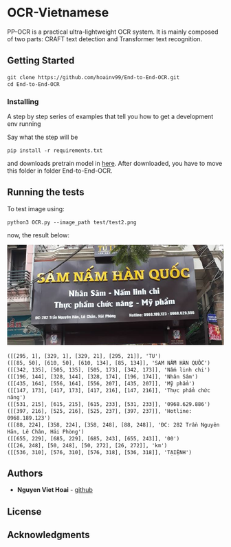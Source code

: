 # OCR-Vietnamese

PP-OCR is a practical ultra-lightweight OCR system. It is mainly composed of two parts: CRAFT text detection and Transformer text recognition.

## Getting Started

```
git clone https://github.com/hoainv99/End-to-End-OCR.git
cd End-to-End-OCR
```


### Installing

A step by step series of examples that tell you how to get a development env running

Say what the step will be

```
pip install -r requirements.txt
```
and downloads pretrain model in [here](https://drive.google.com/drive/folders/1BUQRCzSF03eIu97dYJhrtTx2H3hG73uo?usp=sharing).
After downloaded, you have to move this folder in folder End-to-End-OCR.


## Running the tests

To test image using:

```
python3 OCR.py --image_path test/test2.png

```
now, the result below:

![](test/test2.png)
```
([[295, 1], [329, 1], [329, 21], [295, 21]], 'TU')
([[85, 50], [610, 50], [610, 134], [85, 134]], 'SAM NẤM HÀN QUỐC')
([[342, 135], [505, 135], [505, 173], [342, 173]], 'Nấm linh chi')
([[196, 144], [328, 144], [328, 174], [196, 174]], 'Nhân Sâm')
([[435, 164], [556, 164], [556, 207], [435, 207]], 'Mỹ phẩm')
([[147, 173], [417, 173], [417, 216], [147, 216]], 'Thực phẩm chức năng')
([[531, 215], [615, 215], [615, 233], [531, 233]], '0968.629.886')
([[397, 216], [525, 216], [525, 237], [397, 237]], 'Hotline: 0968.189.123')
([[88, 224], [358, 224], [358, 248], [88, 248]], 'ĐC: 282 Trần Nguyên Hãn, Lê Chân, Hải Phòng')
([[655, 229], [685, 229], [685, 243], [655, 243]], '00')
([[26, 248], [50, 248], [50, 272], [26, 272]], 'km')
([[536, 310], [576, 310], [576, 318], [536, 318]], 'TẠIỆNH')
```
## Authors

* **Nguyen Viet Hoai** - [github](https://github.com/hoainv99)


## License

## Acknowledgments

